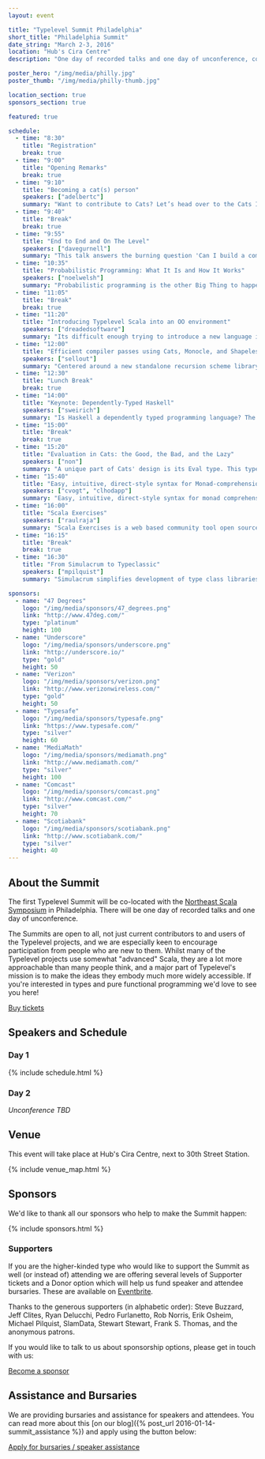 ```yaml
---
layout: event

title: "Typelevel Summit Philadelphia"
short_title: "Philadelphia Summit"
date_string: "March 2-3, 2016"
location: "Hub's Cira Centre"
description: "One day of recorded talks and one day of unconference, co-located with NE Scala."

poster_hero: "/img/media/philly.jpg"
poster_thumb: "/img/media/philly-thumb.jpg"

location_section: true
sponsors_section: true

featured: true

schedule:
  - time: "8:30"
    title: "Registration"
    break: true
  - time: "9:00"
    title: "Opening Remarks"
    break: true
  - time: "9:10"
    title: "Becoming a cat(s) person"
    speakers: ["adelbertc"]
    summary: "Want to contribute to Cats? Let’s head over to the Cats Issues list and do some live coding! Along the way we will see how the codebase is organized, the various bits of automation provided, and how you can use our various channels to get feedback on your work."
  - time: "9:40"
    title: "Break"
    break: true
  - time: "9:55"
    title: "End to End and On The Level"
    speakers: ["davegurnell"]
    summary: "This talk answers the burning question 'Can I build a complete web service using solely Typelevel libraries?' In Scala we are spoiled for choice for web frameworks, database layers, JSON libraries, and a thousand other essential tools for application development. So much so, it's easy to become a victim of choice paralysis when starting a new project. There's so much choice, many developers favour groups of libraries that work well together. The Typesafe Reactive Platform (colloquially the 'Typesafe Stack'), is widely known as a set of interoperable libraries providing all the functionality required to build entire web applications without looking elsewhere. Enter Typelevel, endorsing a fleet of interoperable free/open source libraries providing all manner of functionality. The phrase 'Typelevel Stack' has been used frequently in the community, raising some intersting questions: Can we build complete web services using Typelevel libraries alone? What would that look like? What will the developer experience be like in terms of tooling, support, and documentation? In this talk, Dave will discuss his adventures building a web framework completely 'on the level', capturing thoughts on design, process, documentation, support, and community along the way."
  - time: "10:35"
    title: "Probabilistic Programming: What It Is and How It Works"
    speakers: ["noelwelsh"]
    summary: "Probabilistic programming is the other Big Thing to happen in machine learning alongside deep learning. It is also closely tied to functional programming. In this talk I will explain the goals of probabilistic programming and how we can implement a probabilistic programming language in Scala. Probabilistic models are one of the main approaches in machine learning. Probabilistic programming aims to make expressive probabilistic models cheaper to develop. This is achieved by expressing the model within an embedded DSL, and then compiling learning (inference) algorithms from the model description. This automates one of the main tasks in building a probabilistic model, and provides the same benefits as a compiler for a traditional high-level language. With the close tie of functional programming to mathematics, and the use of techniques like the free monad, functional programming languages are an ideal platform for embedding probabilistic programming."
  - time: "11:05"
    title: "Break"
    break: true
  - time: "11:20"
    title: "Introducing Typelevel Scala into an OO environment"
    speakers: ["dreadedsoftware"]
    summary: "Its difficult enough trying to introduce a new language into an established environment. This problem is compounded when the new language comes with a paradigm shift. This talk will detail one process which successfully introduced Functional Scala into an Object Oriented Java shop. The talk will explain how to bridge the OO-FP impedance mismatch when communicating ideas across project boundaries. The discussion will focus on migrating from Java style mutability, loops, get/set and coupling into Typelevel style immutability, combinators, case classes and type classes."
  - time: "12:00"
    title: "Efficient compiler passes using Cats, Monocle, and Shapeless"
    speakers: ["sellout"]
    summary: "Centered around a new standalone recursion scheme library (Matryoshka), this talk shows how to take advantage of various Typelevel projects to write many conceptually-independent data transformations, but have them efficiently combined into a small number of passes. Matryoshka also uses other Typelevel projects, including kind-projector and simulacrum."
  - time: "12:30"
    title: "Lunch Break"
    break: true
  - time: "14:00"
    title: "Keynote: Dependently-Typed Haskell"
    speakers: ["sweirich"]
    summary: "Is Haskell a dependently typed programming language? The Glasgow Haskell Compiler's many type-system features, such as Generalized Algebraic Datatypes (GADTs), datatype promotion, multiparameter type classes, type families, and more recent extensions give programmers the ability to encode domain-specific invariants in their types. Clever Haskell programmers have used these features to enhance the reasoning capabilities of static type checking. But how far have we come? Could we do more?"
  - time: "15:00"
    title: "Break"
    break: true
  - time: "15:20"
    title: "Evaluation in Cats: the Good, the Bad, and the Lazy"
    speakers: ["non"]
    summary: "A unique part of Cats' design is its Eval type. This type abstracts over evaluation strategies, and is the primary way to encode laziness in Cats APIs. It also includes a trampoline to allow safe, efficient implementations of algorithms that require laziness. Eval serves as a building block for other types, such as the Streaming data type and the Foldable type class. This talk will cover the basic design of Eval. It will walk through several different examples to help explain how the evalutation strategies work, cover some common pitfalls, and show off some interesting uses of laziness. It will also try to highlight some of the shortcomings of laziness in Scala, as well as alternate approaches."
  - time: "15:40"
    title: "Easy, intuitive, direct-style syntax for Monad-comprehensions!"
    speakers: ["cvogt", "clhodapp"]
    summary: "Easy, intuitive, direct-style syntax for monad comprehensions! Like Scala async or SBT .value, but generalized to any monad. Implemented, ready to be used and requiring only vanilla Scala 2.10/2.11 and blackbox macros. Future extensions could include automatic use of Applicative where possible, support for more embedded control-flow operations, comprehensions over multiple compatible monads at once for user-defined notions of compatible and compiler tweaks for syntactic improvements."
  - time: "16:00"
    title: "Scala Exercises"
    speakers: ["raulraja"]
    summary: "Scala Exercises is a web based community tool open sourced by 47 Degrees. It contains multiple koan and free form style exercises maintained by library authors and maintainers to help you master some of the most important tools in the Scala Ecosystem. Version 2 comes with a brand new backend and exercise tracking where you can login simply using your Github account and track your progress throughout exercises and libraries. Version 2 will launch with exercises for the stdlib, Cats, Shapeless and other well known libraries and frameworks part of the Scala ecosystem."
  - time: "16:15"
    title: "Break"
    break: true
  - time: "16:30"
    title: "From Simulacrum to Typeclassic"
    speakers: ["mpilquist"]
    summary: "Simulacrum simplifies development of type class libraries. It is used in a number of open source libraries, including Cats. In this talk, we’ll tour the features of Simulacrum, and look at the forthcoming Typeclassic project, which merges Simulacrum with complementary projects like machinist and export-hook."

sponsors:
  - name: "47 Degrees"
    logo: "/img/media/sponsors/47_degrees.png"
    link: "http://www.47deg.com/"
    type: "platinum"
    height: 100
  - name: "Underscore"
    logo: "/img/media/sponsors/underscore.png"
    link: "http://underscore.io/"
    type: "gold"
    height: 50
  - name: "Verizon"
    logo: "/img/media/sponsors/verizon.png"
    link: "http://www.verizonwireless.com/"
    type: "gold"
    height: 50
  - name: "Typesafe"
    logo: "/img/media/sponsors/typesafe.png"
    link: "https://www.typesafe.com/"
    type: "silver"
    height: 60
  - name: "MediaMath"
    logo: "/img/media/sponsors/mediamath.png"
    link: "http://www.mediamath.com/"
    type: "silver"
    height: 100
  - name: "Comcast"
    logo: "/img/media/sponsors/comcast.png"
    link: "http://www.comcast.com/"
    type: "silver"
    height: 70
  - name: "Scotiabank"
    logo: "/img/media/sponsors/scotiabank.png"
    link: "http://www.scotiabank.com/"
    type: "silver"
    height: 40
---
```


## About the Summit

The first Typelevel Summit will be co-located with the <a href="http://www.nescala.org/">Northeast Scala Symposium</a> in Philadelphia.
There will be one day of recorded talks and one day of unconference.

The Summits are open to all, not just current contributors to and users of the Typelevel projects, and we are especially keen to encourage participation from people who are new to them.
Whilst many of the Typelevel projects use somewhat "advanced" Scala, they are a lot more approachable than many people think, and a major part of Typelevel's mission is to make the ideas they embody much more widely accessible.
If you're interested in types and pure functional programming we'd love to see you here!

<a class="btn large" href="https://www.eventbrite.co.uk/e/typelevel-summit-us-tickets-20778897241">Buy tickets</a>

## Speakers and Schedule

### Day 1

{% include schedule.html %}

### Day 2

_Unconference TBD_

## Venue

This event will take place at Hub's Cira Centre, next to 30th Street Station.

{% include venue_map.html %}

## Sponsors

We'd like to thank all our sponsors who help to make the Summit happen:

{% include sponsors.html %}

### Supporters

If you are the higher-kinded type who would like to support the Summit as well (or instead of) attending we are offering several levels of Supporter tickets and a Donor option which will help us fund speaker and attendee bursaries.
These are available on <a href="https://www.eventbrite.co.uk/e/typelevel-summit-us-tickets-20778897241">Eventbrite</a>.

Thanks to the generous supporters (in alphabetic order):
Steve Buzzard, Jeff Clites, Ryan Delucchi, Pedro Furlanetto, Rob Norris, Erik Osheim, Michael Pilquist, SlamData, Stewart Stewart, Frank S. Thomas, and the anonymous patrons.

If you would like to talk to us about sponsorship options, please get in touch with us:

<a class="btn large" href="mailto:info@typelevel.org">Become a sponsor</a>

## Assistance and Bursaries

We are providing bursaries and assistance for speakers and attendees. You can read more about this [on our blog]({% post_url 2016-01-14-summit_assistance %}) and apply using the button below:

<a class="btn large" href="https://docs.google.com/a/underscoreconsulting.com/forms/d/1hhia7etHm_UT4WnQS7JTyGE03z-2-T1xJGujOkvacjs/viewform">Apply for bursaries / speaker assistance</a>
